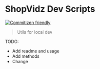 # ShopVidz Dev Scripts

[![Commitizen friendly](https://img.shields.io/badge/commitizen-friendly-brightgreen.svg)](http://commitizen.github.io/cz-cli/)

> Utils for local dev

TODO:

- Add readme and usage
- Add methods
- Change

